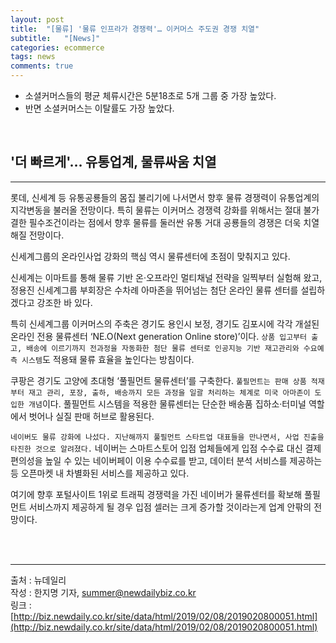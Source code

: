 ```yaml
---
layout: post
title:  "[물류] '물류 인프라가 경쟁력'… 이커머스 주도권 경쟁 치열"
subtitle:   "[News]"
categories: ecommerce
tags: news
comments: true
---
```


- 소셜커머스들의 평균 체류시간은 5분18초로 5개 그룹 중 가장 높았다.
- 반면 소셜커머스는 이탈률도 가장 높았다.

<br>


## '더 빠르게'… 유통업계, 물류싸움 치열
---

롯데, 신세계 등 유통공룡들의 몸집 불리기에 나서면서 향후 물류 경쟁력이 유통업계의 지각변동을 불러올 전망이다. 특히 물류는 이커머스 경쟁력 강화를 위해서는 절대 불가결한 필수조건이라는 점에서 향후 물류를 둘러싼 유통 거대 공룡들의 경쟁은 더욱 치열해질 전망이다.  

신세계그룹의 온라인사업 강화의 핵심 역시 물류센터에 초점이 맞춰지고 있다.

신세계는 이마트를 통해 물류 기반 온·오프라인 멀티채널 전략을 일찍부터 실험해 왔고, 정용진 신세계그룹 부회장은 수차례 아마존을 뛰어넘는 첨단 온라인 물류 센터를 설립하겠다고 강조한 바 있다. 

특히 신세계그룹 이커머스의 주축은 경기도 용인시 보정, 경기도 김포시에 각각 개설된 온라인 전용 물류센터 ‘NE.O(Next generation Online store)’이다. `상품 입고부터 출고, 배송에 이르기까지 전과정을 자동화한 첨단 물류 센터로 인공지능 기반 재고관리와 수요예측 시스템`도 적용돼 물류 효율을 높인다는 방침이다.

쿠팡은 경기도 고양에 초대형 ‘풀필먼트 물류센터’를 구축한다. `풀필먼트는 판매 상품 적재부터 재고 관리, 포장, 출하, 배송까지 모든 과정을 일괄 처리하는 체계로 미국 아마존이 도입한 개념`이다. 풀필먼트 시스템을 적용한 물류센터는 단순한 배송품 집하소·터미널 역할에서 벗어나 실질 판매 허브로 활용된다.

`네이버도 물류 강화에 나섰다. 지난해까지 풀필먼트 스타트업 대표들을 만나면서, 사업 진출을 타진한 것으로 알려졌다.` 네이버는 스마트스토어 입점 업체들에게 입점 수수료 대신 결제 편의성을 높일 수 있는 네이버페이 이용 수수료를 받고, 데이터 분석 서비스를 제공하는 등 오픈마켓 내 차별화된 서비스를 제공하고 있다.

여기에 향후 포털사이트 1위로 트래픽 경쟁력을 가진 네이버가 물류센터를 확보해 풀필먼트 서비스까지 제공하게 될 경우 입점 셀러는 크게 증가할 것이라는게 업계 안팎의 전망이다.

<br><br>


---
출처 : 뉴데일리  
작성 : 한지명 기자, summer@newdailybiz.co.kr  
링크 : [http://biz.newdaily.co.kr/site/data/html/2019/02/08/2019020800051.html](http://biz.newdaily.co.kr/site/data/html/2019/02/08/2019020800051.html)
